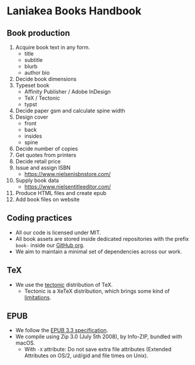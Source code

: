 # Laniakea Books Handbook

## Book production

1. Acquire book text in any form.
    * title
    * subtitle
    * blurb
    * author bio
1. Decide book dimensions
1. Typeset book
    * Affinity Publisher / Adobe InDesign
    * TeX / Tectonic
    * typst
1. Decide paper gsm and calculate spine width
1. Design cover
    * front
    * back
    * insides
    * spine
1. Decide number of copies
1. Get quotes from printers
1. Decide retail price
1. Issue and assign ISBN
    * https://www.nielsenisbnstore.com/
1. Supply book data
    * https://www.nielsentitleeditor.com/
1. Produce HTML files and create epub
1. Add book files on website

## Coding practices

* All our code is licensed under MIT.
* All book assets are stored inside dedicated repositories with the prefix `book-` inside our [GitHub org](https://github.com/laniakeabooks/).
* We aim to maintain a minimal set of dependencies across our work.

## TeX

* We use the [tectonic](https://github.com/tectonic-typesetting/tectonic) distribution of TeX.
    * Tectonic is a XeTeX distribution, which brings some kind of [limitations](https://github.com/tectonic-typesetting/tectonic/issues/931).

## EPUB

* We follow the [EPUB 3.3 specification](https://www.w3.org/TR/epub-33/).
* We compile using Zip 3.0 (July 5th 2008), by Info-ZIP, bundled with macOS.
    * With `-X` attribute: Do  not save extra file attributes (Extended Attributes on OS/2, uid/gid and file times on Unix).

